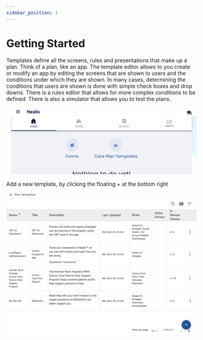 ```yaml
---
sidebar_position: 1
---
```


# Getting Started

Templates define all the screens, rules and presentations that make up a plan.  Think of a plan, like an app.  The template editor allows to you create or modify an app by editing the screens that are shown to users and the conditions under which they are shown.  In many cases, determining the conditions that users are shown is done with simple check boxes and drop downs. There is a rules editor that allows for more complex conditions to be defined.  There is also a simulator that allows you to test the plans.

![Home](./img/home.png)

Add a new template, by clicking the floating + at the bottom right

![Templates List](./img/list-of-plan-templates.png)

